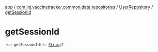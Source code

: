 [app](../../index.md) / [com.jnj.vaccinetracker.common.data.repositories](../index.md) / [UserRepository](index.md) / [getSessionId](./get-session-id.md)

# getSessionId

`fun getSessionId(): `[`String`](https://kotlinlang.org/api/latest/jvm/stdlib/kotlin/-string/index.html)`?`